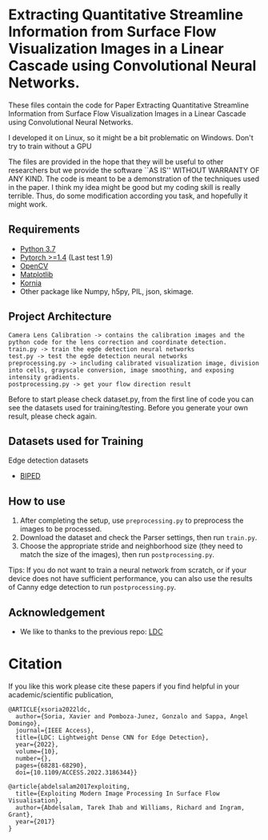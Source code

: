# Extracting Quantitative Streamline Information from Surface Flow Visualization Images in a Linear Cascade using Convolutional Neural Networks.

These files contain the code for Paper Extracting Quantitative Streamline Information from Surface Flow Visualization Images in a Linear Cascade using Convolutional Neural Networks. 

I developed it on Linux, so it might be a bit problematic on Windows. Don't try to train without a GPU

The files are provided in the hope that they will be useful to other researchers but we provide the software ``AS IS'' WITHOUT WARRANTY OF ANY KIND.  The code is meant to be a demonstration of the techniques used in the paper. I think my idea might be good but my coding skill is really terrible. Thus, do some modification according you task, and hopefully it might work.

## Requirements

* [Python 3.7](https://www.python.org/downloads/release/python-370/g)
* [Pytorch >=1.4](https://pytorch.org/) (Last test 1.9)
* [OpenCV](https://pypi.org/project/opencv-python/)
* [Matplotlib](https://matplotlib.org/3.1.1/users/installing.html)
* [Kornia](https://kornia.github.io/)
* Other package like Numpy, h5py, PIL, json, skimage. 


## Project Architecture

```
Camera Lens Calibration -> contains the calibration images and the python code for the lens correction and coordinate detection.
train.py -> train the egde detection neural networks
test.py -> test the egde detection neural networks
preprocessing.py -> including calibrated visualization image, division into cells, grayscale conversion, image smoothing, and exposing intensity gradients. 
postprocessing.py -> get your flow direction result
```

Before to start please check dataset.py, from the first line of code you can see the datasets used for training/testing. Before you generate your own result, please check again.

## Datasets used for Training

Edge detection datasets
* [BIPED](https://xavysp.github.io/MBIPED/)

## How to use

1. After completing the setup, use `preprocessing.py` to preprocess the images to be processed.
2. Download the dataset and check the Parser settings, then run `train.py`.
3. Choose the appropriate stride and neighborhood size (they need to match the size of the images), then run `postprocessing.py`.

Tips: If you do not want to train a neural network from scratch, or if your device does not have sufficient performance, you can also use the results of Canny edge detection to run `postprocessing.py`.

## Acknowledgement

* We like to thanks to the previous repo: [LDC](https://GitHub.com/xavysp/LDC)

# Citation

If you like this work please cite these papers if you find helpful in your academic/scientific publication,
```
@ARTICLE{xsoria2022ldc,
  author={Soria, Xavier and Pomboza-Junez, Gonzalo and Sappa, Angel Domingo},
  journal={IEEE Access}, 
  title={LDC: Lightweight Dense CNN for Edge Detection}, 
  year={2022},
  volume={10},
  number={},
  pages={68281-68290},
  doi={10.1109/ACCESS.2022.3186344}}
```
```
@article{abdelsalam2017exploiting,
  title={Exploiting Modern Image Processing In Surface Flow Visualisation},
  author={Abdelsalam, Tarek Ihab and Williams, Richard and Ingram, Grant},
  year={2017}
}
```
